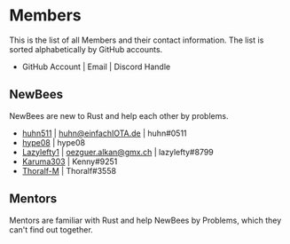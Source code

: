 # Members

This is the list of all Members and their contact information.
The list is sorted alphabetically by GitHub accounts.

- GitHub Account | Email | Discord Handle

## NewBees

NewBees are new to Rust and help each other by problems.
- <a href="https://github.com/huhn511" target="blank">huhn511</a> | <huhn@einfachIOTA.de> | huhn#0511
- <a href="https://github.com/hype08" target="blank">hype08</a> | hype08
- <a href="https://github.com/lazylefteye" target="blank">Lazylefty1</a> | <oezguer.alkan@gmx.ch> | lazylefty#8799
- <a href="https://github.com/Karuma303" target="_blank">Karuma303</a> | Ƙenny#9251
- <a href="https://github.com/Thoralf-M" target="_blank">Thoralf-M</a> | Thoralf#3558

## Mentors

Mentors are familiar with Rust and help NewBees by Problems, which they can't find out together.
